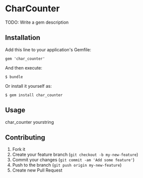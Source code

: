 # CharCounter

TODO: Write a gem description

## Installation

Add this line to your application's Gemfile:

    gem 'char_counter'

And then execute:

    $ bundle

Or install it yourself as:

    $ gem install char_counter

## Usage
char_counter yourstring

## Contributing

1. Fork it
2. Create your feature branch (`git checkout -b my-new-feature`)
3. Commit your changes (`git commit -am 'Add some feature'`)
4. Push to the branch (`git push origin my-new-feature`)
5. Create new Pull Request
